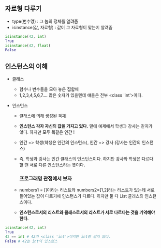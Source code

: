 ## 자료형 다루기

- type(변수명) : 그 놈의 정체를 알려줌
- isinstance(값, 자료형) : 값이 그 자료형이 맞는지 알려줌

```python
isinstance(42, int)
True
isinstance(42, float)
False
```



## 인스턴스의 이해

- 클래스

  - 함수나 변수들을 모아 놓은 집합체
  - 1,2,3,4,5,6,7.... 많은 숫자가 있을텐데 얘들은 전부 <class 'int'>이다.

- 인스턴스

  - 클래스에 의해 생성된 객체

  - **인스턴스 각자 자신의 값을 가지고 있다.** 밑에 예제에서 학생과 강사는 같지가 않다. 하지만 모두 똑같은 인간 !

  - 인간 => 학생(학생은 인간의 인스턴스), 인간 => 강사 (강사는 인간의 인스턴스)

  - 즉, 학생과 강사는 인간 클래스의 인스턴스이다. 하지만 강사와 학생은 다르다 할 땐 서로 다른 인스턴스라는 뜻이다.

    ### 프로그래밍 관점에서 보자

  - numbers1 = []이라는 리스트와 numbers2=[1,2]라는 리스트가 있는데 서로 들어있는 값이 다르기에 인스턴스가 다르다. 하지만 둘 다 List 클래스의 인스턴스이다.

  - **인스턴스로서의 리스트와 클래스로서의 리스트가 서로 다르다는 것을 기억해야한다.**

```python
isinstance(42, int)
True
42 == int # 42가 <class 'int'>이지만 int랑 같지 않다.
False # 42는 int의 인스턴스
```

